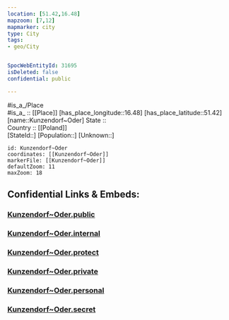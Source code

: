 ```yaml
---
location: [51.42,16.48] 
mapzoom: [7,12] 
mapmarker: city 
type: City
tags:
- geo/City


SpocWebEntityId: 31695
isDeleted: false
confidential: public

---
```

#is_a_/Place  
#is_a_ :: [[Place]] 
[has_place_longitude::16.48] 
[has_place_latitude::51.42] 
[name::Kunzendorf~Oder] 
State ::  
Country :: [[Poland]]  
[StateId::] 
[Population::] 
[Unknown::] 


```leaflet
id: Kunzendorf~Oder
coordinates: [[Kunzendorf~Oder]] 
markerFile: [[Kunzendorf~Oder]] 
defaultZoom: 11 
maxZoom: 18
```


## Confidential Links & Embeds: 

### [Kunzendorf~Oder.public](/_public/\Earth\Continent\Europe\Europe~East\Poland\Provinces~Poland\Lower_Silesian\CityKunzendorf~Oder.public.md) 

### [Kunzendorf~Oder.internal](/_internal/\Earth\Continent\Europe\Europe~East\Poland\Provinces~Poland\Lower_Silesian\CityKunzendorf~Oder.internal.md) 

### [Kunzendorf~Oder.protect](/_protect/\Earth\Continent\Europe\Europe~East\Poland\Provinces~Poland\Lower_Silesian\CityKunzendorf~Oder.protect.md) 

### [Kunzendorf~Oder.private](/_private/\Earth\Continent\Europe\Europe~East\Poland\Provinces~Poland\Lower_Silesian\CityKunzendorf~Oder.private.md) 

### [Kunzendorf~Oder.personal](/_personal/\Earth\Continent\Europe\Europe~East\Poland\Provinces~Poland\Lower_Silesian\CityKunzendorf~Oder.personal.md) 

### [Kunzendorf~Oder.secret](/_secret/\Earth\Continent\Europe\Europe~East\Poland\Provinces~Poland\Lower_Silesian\CityKunzendorf~Oder.secret.md)

